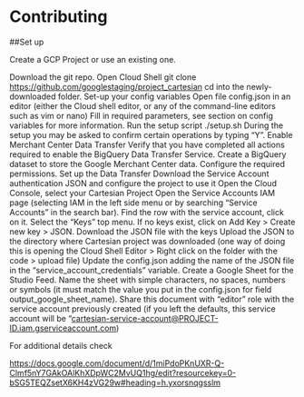 
# Contributing

##Set up

Create a GCP Project or use an existing one.

Download the git repo.
Open Cloud Shell
git clone https://github.com/googlestaging/project_cartesian
cd into the newly-downloaded folder.
Set-up your config variables
Open file config.json in an editor (either the Cloud shell editor, or any of the command-line editors such as vim or nano)
Fill in required parameters, see section on config variables for more information.
Run the setup script
./setup.sh
During the setup you may be asked to confirm certain operations by typing “Y”.
Enable Merchant Center Data Transfer
Verify that you have completed all actions required to enable the BigQuery Data Transfer Service.
Create a BigQuery dataset to store the Google Merchant Center data.
Configure the required permissions.
Set up the Data Transfer 
Download the Service Account authentication JSON and configure the project to use it
Open the Cloud Console, select your Cartesian Project
Open the Service Accounts IAM page (selecting IAM in the left side menu or by searching “Service Accounts” in the search bar).
Find the row with the service account, click on it.
Select the “Keys” top menu.
If no keys exist, click on Add Key > Create new key > JSON.
Download the JSON file with the keys
Upload the JSON to the directory where Cartesian project was downloaded (one way of doing this is opening the Cloud Shell Editor > Right click on the folder with the code > upload file)
Update the config.json adding the name of the JSON file in the “service_account_credentials” variable.
Create a Google Sheet for the Studio Feed.
Name the sheet with simple characters, no spaces, numbers or symbols (it must match the value you put in the config.json for field output_google_sheet_name).
Share this document with “editor” role with the service account previously created (if you left the defaults, this service account will be “cartesian-service-account@PROJECT-ID.iam.gserviceaccount.com)


For additional details check

https://docs.google.com/document/d/1miPdoPKnUXR-Q-Clmf5nY7GAkOAlKhXDpWC2MvUQ1hg/edit?resourcekey=0-bSG5TEQZsetX6KH4zVG29w#heading=h.yxorsnqgsslm
